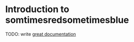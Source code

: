 # Introduction to somtimesredsometimesblue

TODO: write [great documentation](http://jacobian.org/writing/great-documentation/what-to-write/)

